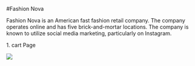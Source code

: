 #Fashion Nova

<p>
Fashion Nova is an American fast fashion retail company. The company operates online and has five brick-and-mortar locations. The company is known to utilize social media marketing, particularly on Instagram.</p>

<p>1. cart Page </p>

<img src="https://user-images.githubusercontent.com/67469200/153703755-18d4ed0f-9ea0-4227-a895-b954f4e3ee1d.png"/>
